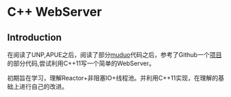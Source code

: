 # C++ WebServer

## Introduction

在阅读了UNP,APUE之后，阅读了部分[muduo](https://github.com/chenshuo/muduo)代码之后，参考了Github一个[项目](https://github.com/linyacool/WebServer)的部分代码,尝试利用C++11写一个简单的WebServer。

初期旨在学习，理解Reactor+非阻塞IO+线程池。并利用C++11实现，在理解的基础上进行自己的改进。